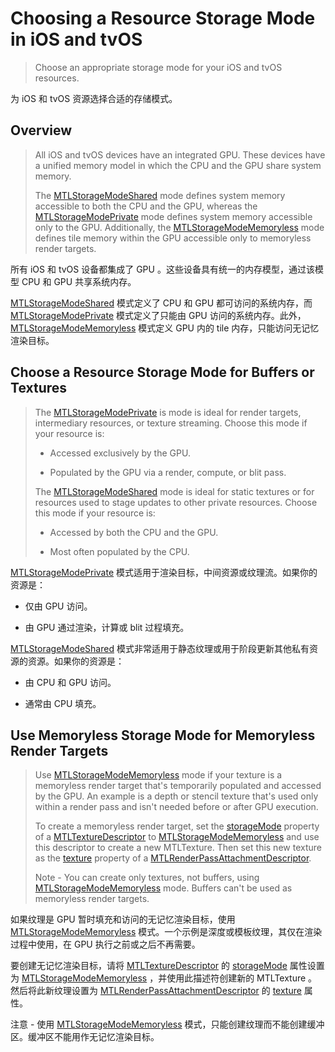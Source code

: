 #  Choosing a Resource Storage Mode in iOS and tvOS

> Choose an appropriate storage mode for your iOS and tvOS resources.

为 iOS 和 tvOS 资源选择合适的存储模式。

## Overview

> All iOS and tvOS devices have an integrated GPU. These devices have a unified memory model in which the CPU and the GPU share system memory.
>
> The [MTLStorageModeShared](https://developer.apple.com/documentation/metal/mtlstoragemode/mtlstoragemodeshared?language=objc) mode defines system memory accessible to both the CPU and the GPU, whereas the [MTLStorageModePrivate](https://developer.apple.com/documentation/metal/mtlstoragemode/mtlstoragemodeprivate?language=objc) mode defines system memory accessible only to the GPU. Additionally, the [MTLStorageModeMemoryless](https://developer.apple.com/documentation/metal/mtlstoragemode/mtlstoragemodememoryless?language=objc) mode defines tile memory within the GPU accessible only to memoryless render targets.

所有 iOS 和 tvOS 设备都集成了 GPU 。这些设备具有统一的内存模型，通过该模型 CPU 和 GPU 共享系统内存。

[MTLStorageModeShared](https://developer.apple.com/documentation/metal/mtlstoragemode/mtlstoragemodeshared?language=objc) 模式定义了 CPU 和 GPU 都可访问的系统内存，而 [MTLStorageModePrivate](https://developer.apple.com/documentation/metal/mtlstoragemode/mtlstoragemodeprivate?language=objc) 模式定义了只能由 GPU 访问的系统内存。此外，[MTLStorageModeMemoryless](https://developer.apple.com/documentation/metal/mtlstoragemode/mtlstoragemodememoryless?language=objc) 模式定义 GPU 内的 tile 内存，只能访问无记忆渲染目标。

## Choose a Resource Storage Mode for Buffers or Textures

> The [MTLStorageModePrivate](https://developer.apple.com/documentation/metal/mtlstoragemode/mtlstoragemodeprivate?language=objc) is mode is ideal for render targets, intermediary resources, or texture streaming. Choose this mode if your resource is:
>
> - Accessed exclusively by the GPU.
>
> - Populated by the GPU via a render, compute, or blit pass.
>
> The [MTLStorageModeShared](https://developer.apple.com/documentation/metal/mtlstoragemode/mtlstoragemodeshared?language=objc) mode is ideal for static textures or for resources used to stage updates to other private resources. Choose this mode if your resource is:
>
> - Accessed by both the CPU and the GPU.
>
> - Most often populated by the CPU.

 [MTLStorageModePrivate](https://developer.apple.com/documentation/metal/mtlstoragemode/mtlstoragemodeprivate?language=objc) 模式适用于渲染目标，中间资源或纹理流。如果你的资源是：

- 仅由 GPU 访问。

- 由 GPU 通过渲染，计算或 blit 过程填充。

[MTLStorageModeShared](https://developer.apple.com/documentation/metal/mtlstoragemode/mtlstoragemodeshared?language=objc) 模式非常适用于静态纹理或用于阶段更新其他私有资源的资源。如果你的资源是：

- 由 CPU 和 GPU 访问。

- 通常由 CPU 填充。

## Use Memoryless Storage Mode for Memoryless Render Targets

> Use [MTLStorageModeMemoryless](https://developer.apple.com/documentation/metal/mtlstoragemode/mtlstoragemodememoryless?language=objc) mode if your texture is a memoryless render target that's temporarily populated and accessed by the GPU. An example is a depth or stencil texture that's used only within a render pass and isn't needed before or after GPU execution.
>
> To create a memoryless render target, set the [storageMode](https://developer.apple.com/documentation/metal/mtltexturedescriptor/1516262-storagemode?language=objc) property of a [MTLTextureDescriptor](https://developer.apple.com/documentation/metal/mtltexturedescriptor?language=objc) to [MTLStorageModeMemoryless](https://developer.apple.com/documentation/metal/mtlstoragemode/mtlstoragemodememoryless?language=objc) and use this descriptor to create a new MTLTexture. Then set this new texture as the [texture](https://developer.apple.com/documentation/metal/mtlrenderpassattachmentdescriptor/1437958-texture?language=objc) property of a [MTLRenderPassAttachmentDescriptor](https://developer.apple.com/documentation/metal/mtlrenderpassattachmentdescriptor?language=objc).
>
> Note - You can create only textures, not buffers, using [MTLStorageModeMemoryless](https://developer.apple.com/documentation/metal/mtlstoragemode/mtlstoragemodememoryless?language=objc) mode. Buffers can't be used as memoryless render targets.

如果纹理是 GPU 暂时填充和访问的无记忆渲染目标，使用 [MTLStorageModeMemoryless](https://developer.apple.com/documentation/metal/mtlstoragemode/mtlstoragemodememoryless?language=objc) 模式。一个示例是深度或模板纹理，其仅在渲染过程中使用，在 GPU 执行之前或之后不再需要。

要创建无记忆渲染目标，请将 [MTLTextureDescriptor](https://developer.apple.com/documentation/metal/mtltexturedescriptor?language=objc) 的 [storageMode](https://developer.apple.com/documentation/metal/mtltexturedescriptor/1516262-storagemode?language=objc) 属性设置为 [MTLStorageModeMemoryless](https://developer.apple.com/documentation/metal/mtlstoragemode/mtlstoragemodememoryless?language=objc) ，并使用此描述符创建新的 MTLTexture 。然后将此新纹理设置为 [MTLRenderPassAttachmentDescriptor](https://developer.apple.com/documentation/metal/mtlrenderpassattachmentdescriptor?language=objc) 的 [texture](https://developer.apple.com/documentation/metal/mtlrenderpassattachmentdescriptor/1437958-texture?language=objc) 属性。

注意 - 使用 [MTLStorageModeMemoryless](https://developer.apple.com/documentation/metal/mtlstoragemode/mtlstoragemodememoryless?language=objc) 模式，只能创建纹理而不能创建缓冲区。缓冲区不能用作无记忆渲染目标。
